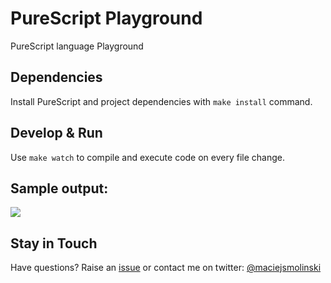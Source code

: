 # PureScript Playground

PureScript language Playground

## Dependencies

Install PureScript and project dependencies with `make install` command.

## Develop & Run

Use `make watch` to compile and execute code on every file change.

## Sample output:

![](http://g.recordit.co/3kydbEfXVl.gif)

## Stay in Touch

Have questions? Raise an [issue](https://github.com/maciejsmolinski/purescript-playground/issues) or contact me on twitter: [@maciejsmolinski](https://twitter.com/maciejsmolinski)
